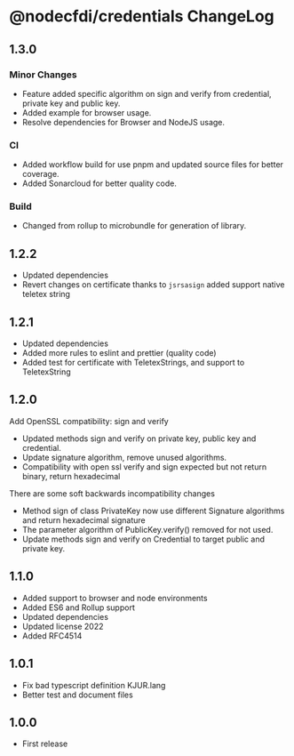 # @nodecfdi/credentials ChangeLog

## 1.3.0

### Minor Changes

- Feature added specific algorithm on sign and verify from credential, private key and public key.
- Added example for browser usage.
- Resolve dependencies for Browser and NodeJS usage.

### CI

- Added workflow build for use pnpm and updated source files for better coverage.
- Added Sonarcloud for better quality code.

### Build

- Changed from rollup to microbundle for generation of library.

## 1.2.2

- Updated dependencies
- Revert changes on certificate thanks to `jsrsasign` added support native teletex string

## 1.2.1

- Updated dependencies
- Added more rules to eslint and prettier (quality code)
- Added test for certificate with TeletexStrings, and support to TeletexString

## 1.2.0

Add OpenSSL compatibility: sign and verify

- Updated methods sign and verify on private key, public key and credential.
- Update signature algorithm, remove unused algorithms.
- Compatibility with open ssl verify and sign expected but not return binary, return hexadecimal

There are some soft backwards incompatibility changes

- Method sign of class PrivateKey now use different Signature algorithms and return hexadecimal signature
- The parameter algorithm of PublicKey.verify() removed for not used.
- Update methods sign and verify on Credential to target public and private key.

## 1.1.0

- Added support to browser and node environments
- Added ES6 and Rollup support
- Updated dependencies
- Updated license 2022
- Added RFC4514

## 1.0.1

- Fix bad typescript definition KJUR.lang
- Better test and document files

## 1.0.0

- First release
